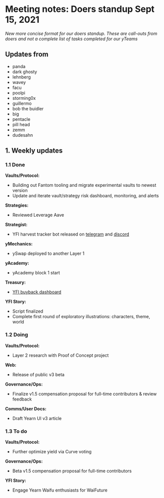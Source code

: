 # Meeting notes: Doers standup Sept 15, 2021

_New more concise format for our doers standup. These are call-outs from doers and not a complete list of tasks completed for our yTeams_

## Updates from

- panda
- dark ghosty
- lehnberg
- wavey
- facu
- poolpi
- storming0x
- guillermo
- bob the buidler
- big
- pentacle
- pill head
- zemm
- dudesahn

## 1. Weekly updates

### 1.1 Done

**Vaults/Protocol:**

- Building out Fantom tooling and migrate experimental vaults to newest version
- Update and iterate vault/strategy risk dashboard, monitoring, and alerts

**Strategies:**

- Reviewed Leverage Aave

**Strategist:**

- YFI harvest tracker bot released on [telegram](https://t.me/yfi_harvest_tracker) and [discord](https://discord.gg/pdtRJGneGn)

**yMechanics:**

- ySwap deployed to another Layer 1

**yAcademy:**

- yAcademy block 1 start

**Treasury:**

- [YFI buyback dashboard](https://www.yfistats.com/financials/YFIBuybacks.html)

**YFI Story:**

- Script finalized
- Complete first round of exploratory illustrations: characters, theme, world

### 1.2 Doing

**Vaults/Protocol:**

- Layer 2 research with Proof of Concept project

**Web:**

- Release of public v3 beta

**Governance/Ops:**

- Finalize v1.5 compensation proposal for full-time contributors & review feedback

**Comms/User Docs:**

- Draft Yearn UI v3 article

### 1.3 To do

**Vaults/Protocol:**

- Further optimize yield via Curve voting

**Governance/Ops:**

- Beta v1.5 compensation proposal for full-time contributors

**YFI Story:**

- Engage Yearn Waifu enthusiasts for WaiFuture
